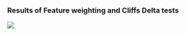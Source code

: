 ### Results of Feature weighting and Cliffs Delta tests
![](https://github.com/ai-se/Transfer-Learning/blob/master/Reports/_img/cliffsdelta.png)
